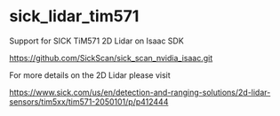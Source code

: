 # sick_lidar_tim571
Support for SICK TiM571 2D Lidar on Isaac SDK

https://github.com/SickScan/sick_scan_nvidia_isaac.git

For more details on the 2D Lidar please visit 

https://www.sick.com/us/en/detection-and-ranging-solutions/2d-lidar-sensors/tim5xx/tim571-2050101/p/p412444
